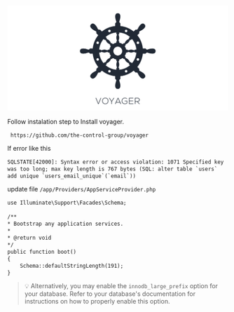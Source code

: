
![Voyager](img/voyager.png)

Follow instalation step to Install voyager.

     https://github.com/the-control-group/voyager 

If error like this

    SQLSTATE[42000]: Syntax error or access violation: 1071 Specified key was too long; max key length is 767 bytes (SQL: alter table `users` add unique `users_email_unique`(`email`))

update file `/app/Providers/AppServiceProvider.php`

    use Illuminate\Support\Facades\Schema;

    /**
    * Bootstrap any application services.
    *
    * @return void
    */
    public function boot()
    {
        Schema::defaultStringLength(191);
    }

>:bulb: Alternatively, you may enable the `innodb_large_prefix` option for your database. Refer to your database's documentation for instructions on how to properly enable this option.

